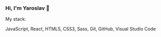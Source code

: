 ### Hi, I'm Yaroslav 👋

My stack:

JavaScript, React, HTML5, CSS3, Sass, Git, GitHub, Visual Studio Code
